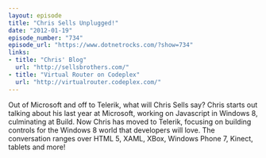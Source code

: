 ```yaml
---
layout: episode
title: "Chris Sells Unplugged!"
date: "2012-01-19"
episode_number: "734"
episode_url: "https://www.dotnetrocks.com/?show=734"
links:
- title: "Chris' Blog"
  url: "http://sellsbrothers.com/"
- title: "Virtual Router on Codeplex"
  url: "http://virtualrouter.codeplex.com/"
---
```


Out of Microsoft and off to Telerik, what will Chris Sells say? Chris starts out talking about his last year at Microsoft, working on Javascript in Windows 8, culminating at Build. Now Chris has moved to Telerik, focusing on building controls for the Windows 8 world that developers will love. The conversation ranges over HTML 5, XAML, XBox, Windows Phone 7, Kinect, tablets and more!

